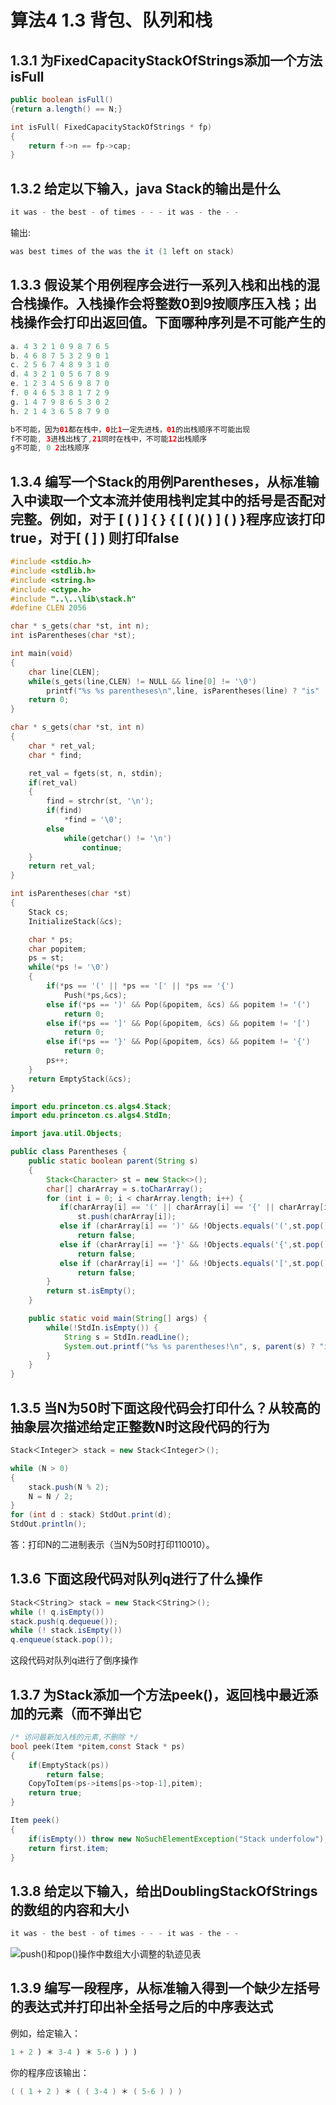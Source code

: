 # 算法4 1.3 背包、队列和栈

## 1.3.1 为FixedCapacityStackOfStrings添加一个方法isFull

```java
public boolean isFull()
{return a.length() == N;}
```

```c
int isFull( FixedCapacityStackOfStrings * fp)
{
    return f->n == fp->cap;
}
```

## 1.3.2 给定以下输入，java Stack的输出是什么

```java
it was - the best - of times - - - it was - the - -
```

输出:

```java
was best times of the was the it (1 left on stack)
```

## 1.3.3 假设某个用例程序会进行一系列入栈和出栈的混合栈操作。入栈操作会将整数0到9按顺序压入栈；出栈操作会打印出返回值。下面哪种序列是不可能产生的

```java
a. 4 3 2 1 0 9 8 7 6 5
b. 4 6 8 7 5 3 2 9 0 1
c. 2 5 6 7 4 8 9 3 1 0
d. 4 3 2 1 0 5 6 7 8 9
e. 1 2 3 4 5 6 9 8 7 0
f. 0 4 6 5 3 8 1 7 2 9
g. 1 4 7 9 8 6 5 3 0 2
h. 2 1 4 3 6 5 8 7 9 0

b不可能，因为01都在栈中，0比1一定先进栈，01的出栈顺序不可能出现
f不可能, 3进栈出栈了,21同时在栈中，不可能12出栈顺序
g不可能, 0 2出栈顺序
```

## 1.3.4 编写一个Stack的用例Parentheses，从标准输入中读取一个文本流并使用栈判定其中的括号是否配对完整。例如，对于 [ ( ) ] { } { [ ( )( ) ] ( ) }程序应该打印true，对于[ ( ] ) 则打印false

```c
#include <stdio.h>
#include <stdlib.h>
#include <string.h>
#include <ctype.h>
#include "..\..\lib\stack.h"
#define CLEN 2056

char * s_gets(char *st, int n);
int isParentheses(char *st);

int main(void)
{
    char line[CLEN];
    while(s_gets(line,CLEN) != NULL && line[0] != '\0')
        printf("%s %s parentheses\n",line, isParentheses(line) ? "is" : "not");
    return 0;
}

char * s_gets(char *st, int n)
{
    char * ret_val;
    char * find;

    ret_val = fgets(st, n, stdin);
    if(ret_val)
    {
        find = strchr(st, '\n');
        if(find)
            *find = '\0';
        else
            while(getchar() != '\n')
                continue;
    }
    return ret_val;
}

int isParentheses(char *st)
{
    Stack cs;
    InitializeStack(&cs);

    char * ps;
    char popitem;
    ps = st;
    while(*ps != '\0')
    {
        if(*ps == '(' || *ps == '[' || *ps == '{')
            Push(*ps,&cs);
        else if(*ps == ')' && Pop(&popitem, &cs) && popitem != '(')
            return 0;
        else if(*ps == ']' && Pop(&popitem, &cs) && popitem != '[')
            return 0;
        else if(*ps == '}' && Pop(&popitem, &cs) && popitem != '{')
            return 0;
        ps++;
    }
    return EmptyStack(&cs);
}
```

```java
import edu.princeton.cs.algs4.Stack;
import edu.princeton.cs.algs4.StdIn;

import java.util.Objects;

public class Parentheses {
    public static boolean parent(String s)
    {
        Stack<Character> st = new Stack<>();
        char[] charArray = s.toCharArray();
        for (int i = 0; i < charArray.length; i++) {
           if(charArray[i] == '(' || charArray[i] == '{' || charArray[i] == '[' )
               st.push(charArray[i]);
           else if (charArray[i] == ')' && !Objects.equals('(',st.pop()))
               return false;
           else if (charArray[i] == '}' && !Objects.equals('{',st.pop()))
               return false;
           else if (charArray[i] == ']' && !Objects.equals('[',st.pop()))
               return false;
        }
        return st.isEmpty();
    }

    public static void main(String[] args) {
        while(!StdIn.isEmpty()) {
            String s = StdIn.readLine();
            System.out.printf("%s %s parentheses!\n", s, parent(s) ? "is" : "not");
        }
    }
}
```

## 1.3.5 当N为50时下面这段代码会打印什么？从较高的抽象层次描述给定正整数N时这段代码的行为

```java
Stack＜Integer＞ stack = new Stack＜Integer＞();

while (N > 0)
{
    stack.push(N % 2);
    N = N / 2;
}
for (int d : stack) StdOut.print(d);
StdOut.println();
```

答：打印N的二进制表示（当N为50时打印110010）。

## 1.3.6 下面这段代码对队列q进行了什么操作

```java
Stack＜String＞ stack = new Stack＜String＞();
while (! q.isEmpty())
stack.push(q.dequeue());
while (! stack.isEmpty())
q.enqueue(stack.pop());
```

这段代码对队列q进行了倒序操作

## 1.3.7 为Stack添加一个方法peek()，返回栈中最近添加的元素（而不弹出它

```c
/* 访问最新加入栈的元素,不删除 */
bool peek(Item *pitem,const Stack * ps)
{
    if(EmptyStack(ps))
        return false;
    CopyToItem(ps->items[ps->top-1],pitem);
    return true;
}
```

```java
Item peek()
{
    if(isEmpty()) throw new NoSuchElementException("Stack underfolow");
    return first.item;
}
```

## 1.3.8 给定以下输入，给出DoublingStackOfStrings的数组的内容和大小

```java
it was - the best - of times - - - it was - the - -
```

![push()和pop()操作中数组大小调整的轨迹见表](test1_3_8.png "push()和pop()操作中数组大小调整的轨迹见表")

## 1.3.9 编写一段程序，从标准输入得到一个缺少左括号的表达式并打印出补全括号之后的中序表达式

例如，给定输入：

```java
1 + 2 ) ＊ 3-4 ) ＊ 5-6 ) ) )
```

你的程序应该输出：

```java
( ( 1 + 2 ) ＊ ( ( 3-4 ) ＊ ( 5-6 ) ) )
```
